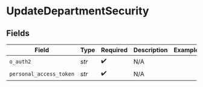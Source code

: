# UpdateDepartmentSecurity


## Fields

| Field                   | Type                    | Required                | Description             | Example                 |
| ----------------------- | ----------------------- | ----------------------- | ----------------------- | ----------------------- |
| `o_auth2`               | *str*                   | :heavy_check_mark:      | N/A                     |                         |
| `personal_access_token` | *str*                   | :heavy_check_mark:      | N/A                     |                         |